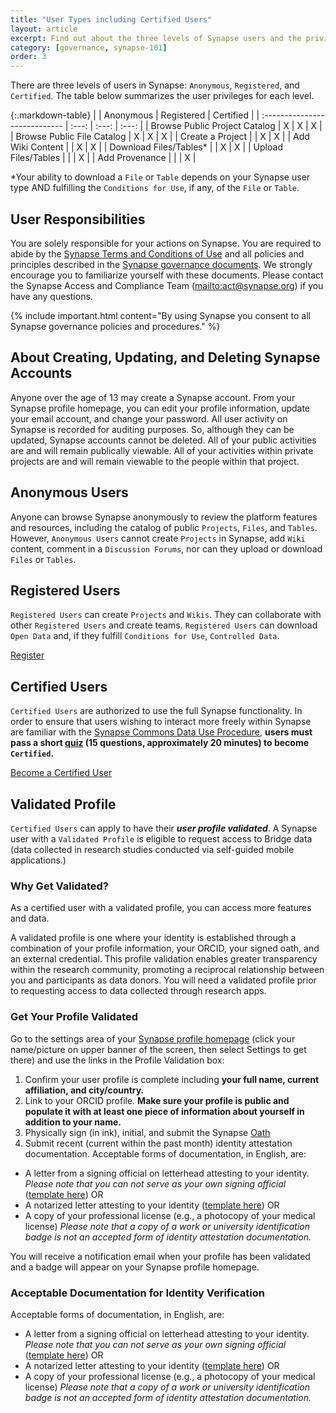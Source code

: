 ```yaml
---
title: "User Types including Certified Users"
layout: article
excerpt: Find out about the three levels of Synapse users and the privileges and responsibilities associated with each level.
category: [governance, synapse-101]
order: 3
---
```


<a name="synapse-user-credentials"></a>

There are three levels of users in Synapse: `Anonymous`, `Registered`, and `Certified`.
The table below summarizes the user privileges for each level.  

{:.markdown-table}
|                               | Anonymous | Registered | Certified |
| :---------------------------- | :---: | :---: | :---: |
| Browse Public Project Catalog |   X   |   X   |   X   |
| Browse Public File Catalog    |   X   |   X   |   X   |
| Create a Project              |       |   X   |   X   |
| Add Wiki Content              |       |   X   |   X   |
| Download Files/Tables*        |       |   X   |   X   |
| Upload Files/Tables           |       |       |   X   |
| Add Provenance                |       |       |   X   |

*Your ability to download a `File` or `Table` depends on your Synapse user type AND fulfilling the `Conditions for Use`, if any, of the `File` or `Table`.  

## User Responsibilities

You are solely responsible for your actions on Synapse. You are required to abide by the [Synapse Terms and Conditions of Use](https://s3.amazonaws.com/static.synapse.org/governance/SageBionetworksSynapseTermsandConditionsofUse.pdf?v=4) and all policies and principles described in the [Synapse governance documents](governance.md). We strongly encourage you to familiarize yourself with these documents. Please contact the Synapse Access and Compliance Team (<mailto:act@synapse.org>) if you have any questions.

{% include important.html content="By using Synapse you consent to all Synapse governance policies and procedures." %}

## About Creating, Updating, and Deleting Synapse Accounts

Anyone over the age of 13 may create a Synapse account. From your Synapse profile homepage, you can edit your profile information, update your email account, and change your password.
All user activity on Synapse is recorded for auditing purposes. So, although they can be updated, Synapse accounts cannot be deleted. All of your public activities are and will remain publically viewable. All of your activities within private projects are and will remain viewable to the people within that project.

<a name="anonymous-users"></a>

## Anonymous Users

Anyone can browse Synapse anonymously to review the platform features and resources, including the catalog of public `Projects`, `Files`, and `Tables`. However, `Anonymous Users` cannot create `Projects` in Synapse, add `Wiki` content, comment in a `Discussion Forums`, nor can they upload or download `Files` or `Tables`.

## Registered Users

`Registered Users` can create `Projects` and `Wikis`. They can collaborate with other `Registered Users` and create teams. `Registered Users` can download `Open Data` and, if they fulfill `Conditions for Use`,  `Controlled Data`.

<a href="https://www.synapse.org/register" class="btn btn-primary">Register</a>

## Certified Users

`Certified Users` are authorized to use the full Synapse functionality. In order to ensure that users wishing to interact more freely within Synapse are familiar with the [Synapse Commons Data Use Procedure](https://s3.amazonaws.com/static.synapse.org/governance/SynapseCommonsDataUseProcedure.pdf?v=4), **users must pass a short [quiz](https://www.synapse.org/#!Quiz:Certification) (15 questions, approximately 20 minutes) to become `Certified`.**

<a href="https://www.synapse.org/#!Quiz:" class="btn btn-primary">Become a Certified User</a>

## Validated Profile

`Certified Users` can apply to have their _**user profile validated**_.  A Synapse user with a `Validated Profile` is eligible to request access to Bridge data (data collected in research studies conducted via self-guided mobile applications.)

### Why Get Validated?

As a certified user with a validated profile, you can access more features and data.

A validated profile is one where your identity is established through a combination of your profile information, your ORCID, your signed oath, and an external credential. This profile validation enables greater transparency within the research community, promoting a reciprocal relationship between you and participants as data donors. You will need a validated profile prior to requesting access to data collected through research apps.

### Get Your Profile Validated  

Go to the settings area of your [Synapse profile homepage](https://www.synapse.org/#!Profile:v/settings) (click your name/picture on upper banner of the screen, then select Settings to get there) and use the links in the Profile Validation box:

1. Confirm your user profile is complete including **your full name, current affiliation, and city/country.**
1. Link to your ORCID profile. **Make sure your profile is public and populate it with at least one piece of information about yourself in addition to your name.**
1. Physically sign (in ink), initial, and submit the Synapse [Oath](../assets/other/oath.md)
1. Submit recent (current within the past month) identity attestation documentation. Acceptable forms of documentation, in English, are:

* A letter from a signing official on letterhead attesting to your identity. _Please note that you can not serve as your own signing official_ ([template here](../assets/other/signing_official_template.md)) OR
* A notarized letter attesting to your identity ([template here](../assets/other/notarized_letter_template.md)) OR
* A copy of your professional license (e.g., a photocopy of your medical license)
_Please note that a copy of a work or university identification badge is not an accepted form of identity attestation documentation._

You will receive a notification email when your profile has been validated and a badge will appear on your Synapse profile homepage.

### Acceptable Documentation for Identity Verification

Acceptable forms of documentation, in English, are:

* A letter from a signing official on letterhead attesting to your identity. _Please note that you can not serve as your own signing official_ ([template here](../assets/other/signing_official_template.md)) OR
* A notarized letter attesting to your identity ([template here](../assets/other/notarized_letter_template.md)) OR
* A copy of your professional license (e.g., a photocopy of your medical license)
_Please note that a copy of a work or university identification badge is not an accepted form of identity attestation documentation._
